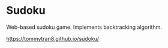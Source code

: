 # Sudoku
Web-based sudoku game.
Implements backtracking algorithm.

https://tommytran8.github.io/sudoku/
